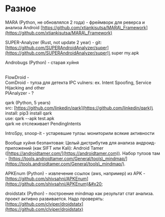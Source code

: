 # Разное

MARA (Python, не обновлялся 2 года) - фреймворк для реверса и анализа Android [https://github.com/xtiankisutsa/MARA\_Framework](https://github.com/xtiankisutsa/MARA\_Framework)

SUPER-Analyzer (Rust, not update 2 year) - git: [https://github.com/SUPERAndroidAnalyzer/super](https://github.com/SUPERAndroidAnalyzer/super)\
super my.apk

Androbugs (Python) - старая хуйня

\
FlowDroid - \
ComDroid - тулза для детекта IPC vulners: ex. Intent Spoofing, Service \
Hijacking and other \
PIAnalyzer - ?

qark (Python, 5 years)\
src: [https://github.com/linkedin/qark](https://github.com/linkedin/qark)\
install: pip3 install qark\
use: qark --apk test.apk\
qark не отслеживает PendingIntents

IntroSpy, snoop-it - устаревшие тулзы: мониторили всякие активности

Вообще хуйня безпантовая: Целый дистрибутив для анализа андроид-приложений (как SIFT или Kali): Android Tamer ([https://androidtamer.com/](https://androidtamer.com)). Набор тулзов там - [https://tools.androidtamer.com/General/tools\_mindmap/](https://tools.androidtamer.com/General/tools\_mindmap/).

APKEnum (Python) - извлечение ссылок (aws, например) из APK - [https://github.com/shivsahni/APKEnum](https://github.com/shivsahni/APKEnum)&#x20;

droidstatx (Python) - построение mindmap как результат стат анализа. проект активно развивается. Надо проверять: [https://github.com/clviper/droidstatx](https://github.com/clviper/droidstatx)
